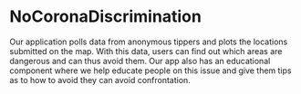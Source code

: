 # NoCoronaDiscrimination
Our application polls data from anonymous tippers and plots the locations submitted on the map. With this data, users can find out which areas are dangerous and can thus avoid them. Our app also has an educational component where we help educate people on this issue and give them tips as to how to avoid they can avoid confrontation.
